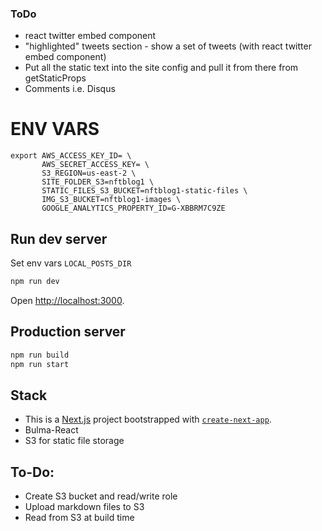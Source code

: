 ### ToDo

- react twitter embed component
- "highlighted" tweets section - show a set of tweets (with react twitter embed component)
- Put all the static text into the site config and pull it from there from getStaticProps
- Comments i.e. Disqus

# ENV VARS

```
export AWS_ACCESS_KEY_ID= \
       AWS_SECRET_ACCESS_KEY= \
       S3_REGION=us-east-2 \
       SITE_FOLDER_S3=nftblog1 \
       STATIC_FILES_S3_BUCKET=nftblog1-static-files \
       IMG_S3_BUCKET=nftblog1-images \
       GOOGLE_ANALYTICS_PROPERTY_ID=G-XBBRM7C9ZE

```

## Run dev server

Set env vars `LOCAL_POSTS_DIR`

```bash
npm run dev
```

Open [http://localhost:3000](http://localhost:3000).

## Production server
```bash
npm run build
npm run start
```

## Stack

- This is a [Next.js](https://nextjs.org/) project bootstrapped with [`create-next-app`](https://github.com/vercel/next.js/tree/canary/packages/create-next-app).
- Bulma-React
- S3 for static file storage

## To-Do:

- Create S3 bucket and read/write role
- Upload markdown files to S3
- Read from S3 at build time
